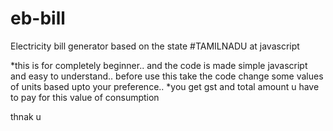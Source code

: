 # eb-bill
Electricity bill generator based on the state #TAMILNADU at javascript 

*this is for completely beginner.. and the code is made simple javascript and easy to understand.. before use this take the code change some values of units based upto your preference.. 
*you get gst and total amount u have to pay for this value of consumption

thnak u
